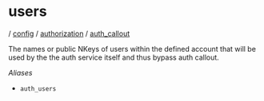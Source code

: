 # users

/ [config](/reference/server-config/index.md) / [authorization](/reference/server-config/config/authorization/index.md) / [auth_callout](/reference/server-config/config/authorization/auth_callout/index.md) 

The names or public NKeys of users within the defined account
that will be used by the the auth service itself and thus bypass
auth callout.

*Aliases*
- `auth_users`

